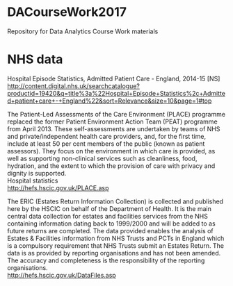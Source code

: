 # DACourseWork2017
Repository for Data Analytics Course Work materials

# NHS data
Hospital Episode Statistics, Admitted Patient Care - England, 2014-15 [NS]  
http://content.digital.nhs.uk/searchcatalogue?productid=19420&q=title%3a%22Hospital+Episode+Statistics%2c+Admitted+patient+care+-+England%22&sort=Relevance&size=10&page=1#top

The Patient-Led Assessments of the Care Environment (PLACE) programme replaced the former Patient Environment Action Team (PEAT) programme from April 2013. These self-assessments are undertaken by teams of NHS and private/independent health care providers, and, for the first time, include at least 50 per cent members of the public (known as patient assessors). They focus on the environment in which care is provided, as well as supporting non-clinical services such as cleanliness, food, hydration, and the extent to which the provision of care with privacy and dignity is supported.  
Hospital statistics  
http://hefs.hscic.gov.uk/PLACE.asp

The ERIC (Estates Return Information Collection) is collected and published here by the HSCIC on behalf of the Department of Health. It is the main central data collection for estates and facilities services from the NHS containing information dating back to 1999/2000 and will be added to as future returns are completed. The data provided enables the analysis of Estates & Facilities information from NHS Trusts and PCTs in England which is a compulsory requirement that NHS Trusts submit an Estates Return. The data is as provided by reporting organisations and has not been amended. The accuracy and completeness is the responsibility of the reporting organisations.  
http://hefs.hscic.gov.uk/DataFiles.asp



